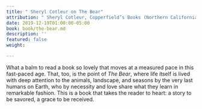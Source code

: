 ```yaml
---
title: " Sheryl Cotleur on The Bear"
attribution: " Sheryl Cotleur, Copperfield’s Books (Northern California)"
date: 2019-12-19T01:00:00-05:00
book: book/the-bear.md
description: ''
featured: false
weight: 

---
```

What a balm to read a book so lovely that moves at a measured pace in this fast-paced age. That, too, is the point of _The Bear_, where life itself is lived with deep attention to the animals, landscape, and seasons by the very last humans on Earth, who by necessity and love share what they learn in remarkable fashion. This is a book that takes the reader to heart: a story to be savored, a grace to be received.